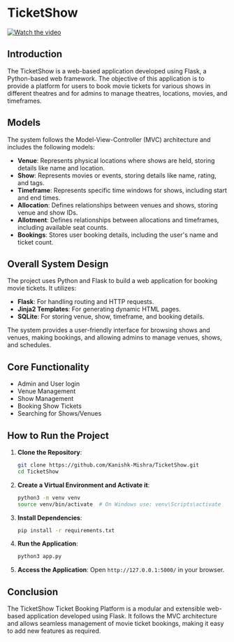 # TicketShow

[![Watch the video](https://i.ibb.co/wFSw6zv8/Screenshot-502.jpg)](https://youtu.be/SPLCWM50Lg8?si=vZQtm5_Y7yhq8I7P)

## Introduction
The TicketShow is a web-based application developed using Flask, a Python-based web framework. The objective of this application is to provide a platform for users to book movie tickets for various shows in different theatres and for admins to manage theatres, locations, movies, and timeframes.

## Models
The system follows the Model-View-Controller (MVC) architecture and includes the following models:

- **Venue**: Represents physical locations where shows are held, storing details like name and location.
- **Show**: Represents movies or events, storing details like name, rating, and tags.
- **Timeframe**: Represents specific time windows for shows, including start and end times.
- **Allocation**: Defines relationships between venues and shows, storing venue and show IDs.
- **Allotment**: Defines relationships between allocations and timeframes, including available seat counts.
- **Bookings**: Stores user booking details, including the user's name and ticket count.

## Overall System Design
The project uses Python and Flask to build a web application for booking movie tickets. It utilizes:
- **Flask**: For handling routing and HTTP requests.
- **Jinja2 Templates**: For generating dynamic HTML pages.
- **SQLite**: For storing venue, show, timeframe, and booking details.

The system provides a user-friendly interface for browsing shows and venues, making bookings, and allowing admins to manage venues, shows, and schedules.

## Core Functionality
- Admin and User login
- Venue Management
- Show Management
- Booking Show Tickets
- Searching for Shows/Venues

## How to Run the Project
1. **Clone the Repository**:
   ```sh
   git clone https://github.com/Kanishk-Mishra/TicketShow.git
   cd TicketShow
   ```
2. **Create a Virtual Environment and Activate it**:
   ```sh
   python3 -m venv venv
   source venv/bin/activate  # On Windows use: venv\Scripts\activate
   ```
3. **Install Dependencies**:
   ```sh
   pip install -r requirements.txt
   ```
4. **Run the Application**:
   ```sh
   python3 app.py
   ```
5. **Access the Application**:
   Open `http://127.0.0.1:5000/` in your browser.

## Conclusion
The TicketShow Ticket Booking Platform is a modular and extensible web-based application developed using Flask. It follows the MVC architecture and allows seamless management of movie ticket bookings, making it easy to add new features as required.
